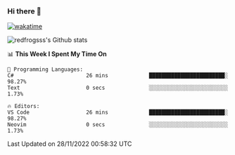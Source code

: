 ### Hi there 👋

[![wakatime](https://wakatime.com/badge/user/2cbd8003-b8b8-4565-92d7-ad9c23ff1846.svg)](https://wakatime.com/@2cbd8003-b8b8-4565-92d7-ad9c23ff1846)

<img src="https://github-readme-stats.vercel.app/api?username=redfrogsss&show_icons=true" alt="redfrogsss's Github stats"></img>

<!--START_SECTION:waka-->
📊 **This Week I Spent My Time On** 

```text
💬 Programming Languages: 
C#                       26 mins             ████████████████████████░   98.27% 
Text                     0 secs              ░░░░░░░░░░░░░░░░░░░░░░░░░   1.73%

🔥 Editors: 
VS Code                  26 mins             ████████████████████████░   98.27% 
Neovim                   0 secs              ░░░░░░░░░░░░░░░░░░░░░░░░░   1.73%

```


 Last Updated on 28/11/2022 00:58:32 UTC
<!--END_SECTION:waka-->

